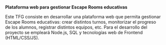 **Plataforma web para gestionar Escape Rooms educativas**

Este TFG consiste en desarrollar una plataforma web que permita gestionar Escape Rooms educativas: crear distintos turnos, monitorizar el progreso de los alumnos, registrar distintos equipos, etc. Para el desarrollo del proyecto se empleará Node.js, SQL y tecnologías web de Frontend (HTML/CSS/JS).